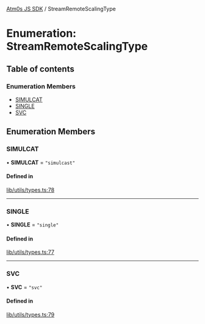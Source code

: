 [Atm0s JS SDK](../README.md) / StreamRemoteScalingType

# Enumeration: StreamRemoteScalingType

## Table of contents

### Enumeration Members

- [SIMULCAT](StreamRemoteScalingType.md#simulcat)
- [SINGLE](StreamRemoteScalingType.md#single)
- [SVC](StreamRemoteScalingType.md#svc)

## Enumeration Members

### SIMULCAT

• **SIMULCAT** = ``"simulcast"``

#### Defined in

[lib/utils/types.ts:78](https://github.com/8xFF/media-sdk-js/blob/d289714/src/lib/utils/types.ts#L78)

___

### SINGLE

• **SINGLE** = ``"single"``

#### Defined in

[lib/utils/types.ts:77](https://github.com/8xFF/media-sdk-js/blob/d289714/src/lib/utils/types.ts#L77)

___

### SVC

• **SVC** = ``"svc"``

#### Defined in

[lib/utils/types.ts:79](https://github.com/8xFF/media-sdk-js/blob/d289714/src/lib/utils/types.ts#L79)

